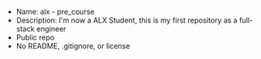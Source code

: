 - Name: alx - pre_course
- Description: I'm now a ALX Student, this is my first repository as a full-stack engineer
- Public repo
- No README, .gitignore, or license
<!---
